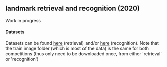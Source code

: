 ## landmark retrieval and recognition (2020)

Work in progress


#### Datasets
Datasets can be found [here](https://www.kaggle.com/c/landmark-retrieval-2020/data) (retrieval) and/or [here](https://www.kaggle.com/c/landmark-recognition-2020/data) (recognition). Note that the train image folder (which is most of the data) is the same for both competitions (thus only need to be downloaded once, from either 'retrieval' or 'recognition')
